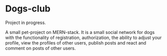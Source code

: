 # Dogs-club
Project in progress.

A small pet-project on MERN-stack.
It is a small social network for dogs with the functionality of registration, authorization, the ability to adjust your profile, view the profiles of other users, publish posts and react and comment on posts of other users.
